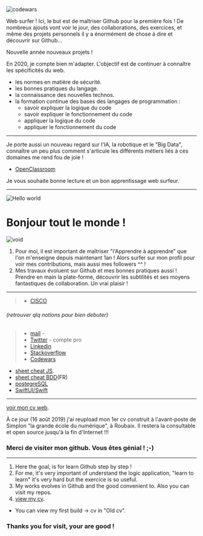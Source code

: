 ![codewars](https://www.codewars.com/users/fanfan__Dev/badges/large)

Web surfer ! Ici, le but est de maîtriser Github pour la première fois !
De nombreux ajouts vont voir le jour, des collaborations, des exercices, et même des projets personnels il y a énormément de chose à dire et découvrir sur Github...

Nouvelle année nouveaux projets !

En 2020, je compte bien m'adapter. L'objectif est de continuer à connaître les spécificités du web.
* les normes en matière de sécurité.
* les bonnes pratiques du langage.
* la connaissance des nouvelles technos.
* la formation continue des bases des langages de programmation :  
  * savoir expliquer la logique du code
  * savoir expliquer le fonctionnement du code
  * appliquer la logique du code 
  * appliquer le fonctionnement du code
  
*** 

Je porte aussi un nouveau regard sur l'IA, la robotique et le "Big Data", connaître un peu plus comment s'articule les différents métiers liés à ces domaines me rend fou de joie !
* [OpenClassroom](https://openclassrooms.com/fr/courses/6417031-objectif-ia-initiez-vous-a-lintelligence-artificielle/6822141-reperez-vous-dans-le-champ-de-lintelligence-artificielle#/id/r-6823475)

Je vous souhaite bonne lecture et un bon apprentissage web surfeur.

***

![Hello world](https://cdn.pixabay.com/photo/2018/08/30/03/34/aerial-3641197_960_720.jpg)

# Bonjour tout le monde !

![void](https://cdn.pixabay.com/photo/2017/08/30/01/05/milky-way-2695569_960_720.jpg)

1. Pour moi, il est important de maîtriser "l'Apprendre à apprendre" que l'on m'enseigne depuis maintenant 1an !
Alors surfer sur mon profil pour voir mes contributions, mais aussi mes followers ^^ !
2. Mes travaux évoluent sur Github et mes bonnes pratiques aussi ! Prendre en main la plate-forme, découvrir les subtilités et ses moyens fantastiques de collaboration. Un vrai plaisir !

***

>* [CISCO](https://github.com/FrancoisPdev/cmd-cisco/)
###### (retrouver qlq notions pour bien debuter)

>* [mail](admin@francoisdprent.fr) -
>* [Twitter](https://twitter.com/Francois__dev) - compte pro
>* [Linkedin](https://www.linkedin.com/in/fran%C3%A7oisparent/)
>* [Stackoverflow](https://stackoverflow.com/users/12021233/parent-fran%c3%a7ois)
>* [Codewars](https://www.codewars.com/users/fanfanpsg)
* [sheet cheat JS](https://francoispdev.github.io/feuille-de-triche-JS/).
* [sheet cheat BDD](https://francoispdev.github.io/feuille-de-triche-bdd/)(FR)
* [postegreSQL](https://francoispdev.github.io/postgre/)
* [SwiftUI/Swift](https://francoispdev.github.io/swift_Basic_Tuto_EN/)

***

[voir mon cv web](https://francoispdev.github.io/PARENTFcv/).
 
À ce jour (16 août 2019) j'ai reupload mon 1er cv construit à l'avant-poste de Simplon "la grande école du numérique", à Roubaix. Il restera la consultable et open source jusqu'à la fin d'Internet !!!

### Merci de visiter mon github. Vous êtes génial ! ;-)

***

1. Here the goal, is for learn Github step by step !
2. For me, it's very important of understand the logic application, "learn to learn" it's very hard
but the exercice is so useful.
3. My works evolves in Github and the good convenient to. Also you can visit my repos.
4. [view my cv](https://francoispdev.github.io/PARENTFcv/).
* You can view my first build -> cv in  "Old cv".

### Thanks you for visit, your are good !
